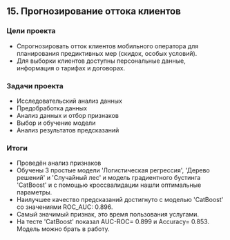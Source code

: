## 15. Прогнозирование оттока клиентов

### Цели проекта

- Спрогнозировать отток клиентов мобильного оператора для планирования предиктивных мер (скидок, особых условий).
- Для выборки клиентов доступны персональные данные, информация о тарифах и договорах.

### Задачи проекта

- Исследовательский анализ данных
- Предобработка данных
- Анализ данных и отбор признаков
- Выбор и обучение модели
- Анализ результатов предсказаний

### Итоги

- Проведён анализ признаков
- Обучены 3 простые модели 'Логистическая регрессия', 'Дерево решений' и 'Случайный лес' и  модель градиентного бустинга 'CatBoost' и с помощью кроссвалидации нашли оптимальные параметры.
- Наилучшее качество предсказаний достигнуто с моделью 'CatBoost' со значениями ROC_AUC: 0.896.
- Cамый значимый признак, это время пользования услугами.
- На тесте 'CatBoost' показал AUC-ROC= 0.899 и Accuracy= 0.853. Модель можно брать в работу.

